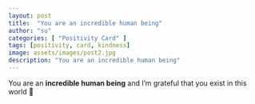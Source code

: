 ```yaml
---
layout: post
title:  "You are an incredible human being"
author: "su"
categories: [ "Positivity Card" ]
tags: [positivity, card, kindness]
image: assets/images/post2.jpg
description: "You are an incredible human being"
--- 
```


You are an **incredible human being** and I’m grateful that you exist in this world 🤍
